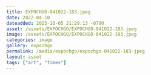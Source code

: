```yaml
---
title: EXPOCHGO-041022-183.jpeg
date: 2022-04-10
dateadded: 2023-10-05 21:29:13 -0700
asset: /assets/EXPOCHGO/EXPOCHGO-041022-183.jpeg
image: /assets/EXPOCHGO/EXPOCHGO-041022-183.jpeg
categories: image
gallery: expochgo
permalink: /media/expochgo/expochgo-041022-183-jpeg
layout: asset
tags: ["art", "times"]
--- 
```


